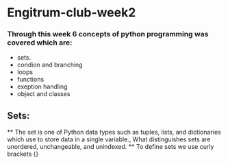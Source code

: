# Engitrum-club-week2
### Through this week 6 concepts of python programming was covered which are:
* sets.
* condion and branching
* loops
* functions
* exeption handling 
* object and classes


## Sets:
** The set is one of Python data types such as tuples, lists, and dictionaries which use to store data in a single variable., What distinguishes sets are unordered, unchangeable, and unindexed.
** To define sets we use curly brackets {}

